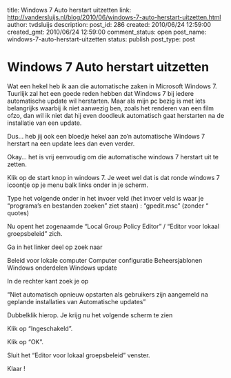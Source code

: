 title: Windows 7 Auto herstart uitzetten
link: http://vandersluijs.nl/blog/2010/06/windows-7-auto-herstart-uitzetten.html
author: tvdsluijs
description: 
post_id: 286
created: 2010/06/24 12:59:00
created_gmt: 2010/06/24 12:59:00
comment_status: open
post_name: windows-7-auto-herstart-uitzetten
status: publish
post_type: post

# Windows 7 Auto herstart uitzetten

Wat een hekel heb ik aan die automatische zaken in Microsoft Windows 7. Tuurlijk zal het een goede reden hebben dat Windows 7 bij iedere automatische update wil herstarten. Maar als mijn pc bezig is met iets belangrijks waarbij ik niet aanwezig ben, zoals het renderen van een film ofzo, dan wil ik niet dat hij even doodleuk automatisch gaat herstarten na de installatie van een update.  
  
Dus… heb jij ook een bloedje hekel aan zo’n automatische Windows 7 herstart na een update lees dan even verder.  
  
Okay… het is vrij eenvoudig om die automatische windows 7 herstart uit te zetten.  
  
Klik op de start knop in windows 7. Je weet wel dat is dat ronde windows 7 icoontje op je menu balk links onder in je scherm.  
  
  
  
Type het volgende onder in het invoer veld (het invoer veld is waar je “programa’s en bestanden zoeken” ziet staan) : “gpedit.msc” (zonder “ quotes)  
  
Nu opent het zogenaamde “Local Group Policy Editor” / “Editor voor lokaal groepsbeleid” zich.  
  
Ga in het linker deel op zoek naar   
  
Beleid voor lokale computer Computer configuratie Beheersjablonen Windows onderdelen Windows update   
  
In de rechter kant zoek je op   
  
“Niet automatisch opnieuw opstarten als gebruikers zijn aangemeld na geplande installaties van Automatische updates”  
  
Dubbelklik hierop. Je krijg nu het volgende scherm te zien  
  
Klik op “Ingeschakeld”.  
  
Klik op “OK”.  
  
Sluit het “Editor voor lokaal groepsbeleid” venster.  
  
Klaar !